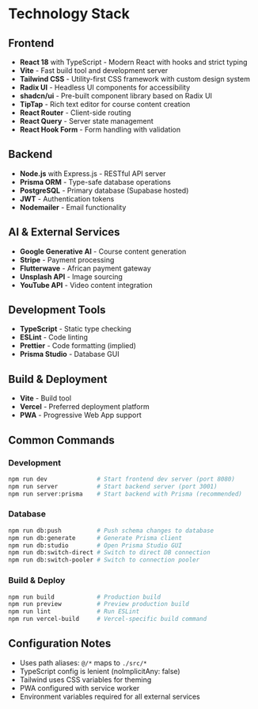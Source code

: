 # Technology Stack

## Frontend
- **React 18** with TypeScript - Modern React with hooks and strict typing
- **Vite** - Fast build tool and development server
- **Tailwind CSS** - Utility-first CSS framework with custom design system
- **Radix UI** - Headless UI components for accessibility
- **shadcn/ui** - Pre-built component library based on Radix UI
- **TipTap** - Rich text editor for course content creation
- **React Router** - Client-side routing
- **React Query** - Server state management
- **React Hook Form** - Form handling with validation

## Backend
- **Node.js** with Express.js - RESTful API server
- **Prisma ORM** - Type-safe database operations
- **PostgreSQL** - Primary database (Supabase hosted)
- **JWT** - Authentication tokens
- **Nodemailer** - Email functionality

## AI & External Services
- **Google Generative AI** - Course content generation
- **Stripe** - Payment processing
- **Flutterwave** - African payment gateway
- **Unsplash API** - Image sourcing
- **YouTube API** - Video content integration

## Development Tools
- **TypeScript** - Static type checking
- **ESLint** - Code linting
- **Prettier** - Code formatting (implied)
- **Prisma Studio** - Database GUI

## Build & Deployment
- **Vite** - Build tool
- **Vercel** - Preferred deployment platform
- **PWA** - Progressive Web App support

## Common Commands

### Development
```bash
npm run dev              # Start frontend dev server (port 8080)
npm run server           # Start backend server (port 3001)
npm run server:prisma    # Start backend with Prisma (recommended)
```

### Database
```bash
npm run db:push          # Push schema changes to database
npm run db:generate      # Generate Prisma client
npm run db:studio        # Open Prisma Studio GUI
npm run db:switch-direct # Switch to direct DB connection
npm run db:switch-pooler # Switch to connection pooler
```

### Build & Deploy
```bash
npm run build            # Production build
npm run preview          # Preview production build
npm run lint             # Run ESLint
npm run vercel-build     # Vercel-specific build command
```

## Configuration Notes
- Uses path aliases: `@/*` maps to `./src/*`
- TypeScript config is lenient (noImplicitAny: false)
- Tailwind uses CSS variables for theming
- PWA configured with service worker
- Environment variables required for all external services